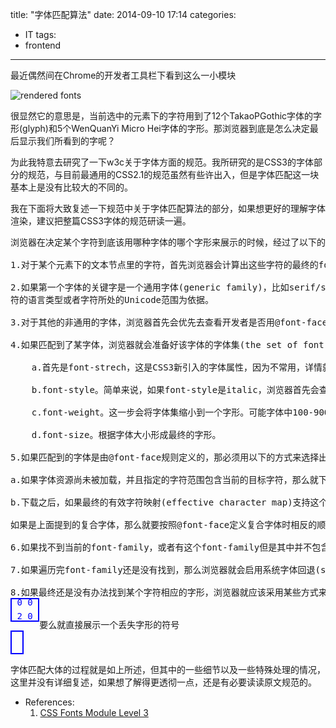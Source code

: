 title: "字体匹配算法"
date: 2014-09-10 17:14
categories:
- IT
tags:
- frontend
---
最近偶然间在Chrome的开发者工具栏下看到这么一小模块

![rendered fonts](http://ww1.sinaimg.cn/mw1024/9047644agw1el8przyi9sj206j029a9z.jpg)

很显然它的意思是，当前选中的元素下的字符用到了12个TakaoPGothic字体的字形(glyph)和5个WenQuanYi Micro Hei字体的字形。那浏览器到底是怎么决定最后显示我们所看到的字呢？

为此我特意去研究了一下w3c关于字体方面的规范。我所研究的是CSS3的字体部分的规范，与目前最通用的CSS2.1的规范虽然有些许出入，但是字体匹配这一块基本上是没有比较大的不同的。

我在下面将大致复述一下规范中关于字体匹配算法的部分，如果想更好的理解字体渲染，建议把整篇CSS3字体的规范研读一遍。

<pre style="word-wrap:break-word;">
浏览器在决定某个字符到底该用哪种字体的哪个字形来展示的时候，经过了以下的步骤：

1.对于某个元素下的文本节点里的字符，首先浏览器会计算出这些字符的最终的font-family属性，然后挑选该属性中的第一个指定的字体进行下一步。

2.如果第一个字体的关键字是一个通用字体(generic family)，比如serif/sans-serif/monospace，浏览器就会在通用类型中挑一个合适的字体来使用。关于挑选的标准，浏览器可能会以字
符的语言类型或者字符所处的Unicode范围为依据。

3.对于其他的非通用的字体，浏览器首先会优先去查看开发者是否用@font-face规则自定义了相应的字体，然后才会去查看可用的系统字体中是否有这个字体。如果@font-face中有定义当前字体，但是却不可用或者没有相应的数据，则视为该字体并不存在，对于这种情况，浏览器不会再去查找系统中是否还含有该同名的字体。

4.如果匹配到了某字体，浏览器就会准备好该字体的字体集(the set of font faces)，然后根据下面指定的其他字体属性的数据来逐渐缩小该字体集的范围，直到最终匹配到某个特定的字形。在这一步当中，对于用@font-face定义的有着相同的字体名称，但是有不同的unicode-range的规则组，统一视为一个复合字体(composite face)。具体的其他字体属性的说明如下：

    a.首先是font-strech，这是CSS3新引入的字体属性，因为不常用，详情就不在这赘述了。反正这个属性处理过后，符合的字体留下，不符合的从备选的字体集中剔除，字体集进一步缩小。

    b.font-style。简单来说，如果font-style是italic，浏览器首先会查看是否有italic类型的字体，没有的话再查看是否有oblique类型的字体，再没有的话查看是否有normal类型的字体，一旦确定有某种类型的字体之后，其他类型的字体将被剔除出字体集。类似的如果font-style是oblique，就按oblique->italic->normal的顺序查看；如果font-style是normal，就按normal->oblique->italic的顺序。其他该条属性的说明请自行查阅。

    c.font-weight。这一步会将字体集缩小到一个字形。可能字体中100-900每级字体并不都有，规范中规定实际中会选取weight值相近的字体。具体的选取规则可以参阅font-weight的详细说明。

    d.font-size。根据字体大小形成最终的字形。

5.如果匹配到的字体是由@font-face规则定义的，那必须用以下的方式来选择出一个字形：

a.如果字体资源尚未被加载，并且指定的字符范围包含当前的目标字符，那么就下载字体资源

b.下载之后，如果最终的有效字符映射(effective character map)支持这个目标字符，那么就选择这个目标字符对应的字形

如果是上面提到的复合字体，那么就要按照@font-face定义复合字体时相反的顺序来一个一个应用上面的两条规则。

6.如果找不到当前的font-family，或者有这个font-family但是其中并不包含我们想要的目标字符的字形，那么就会轮到font-family中的下一个字体，让这个新的字体重复上述3个步骤。

7.如果遍历完font-family还是没有找到，那么浏览器就会启用系统字体回退(system font fallback)过程，来找到尽可能合适的字体。不同浏览器可能在这一步会有不同的结果。

8.如果最终还是没有办法找到某个字符相应的字形，浏览器就应该采用某些方式来告诉用户这些未能成功展示的字符，要么用某个字符特定的丢失字形
<div style="border: 2px solid blue;float:left;color:blue;line-height:80%;">&nbsp;0&nbsp;0&nbsp;<br>
&nbsp;2&nbsp;0&nbsp;</div><br>
要么就直接展示一个丢失字形的符号
<div style="border: 2px solid blue;float:left;color:blue;line-height:80%;">&nbsp;&nbsp;<br>
&nbsp;&nbsp;</div>

</pre>

字体匹配大体的过程就是如上所述，但其中的一些细节以及一些特殊处理的情况，这里并没有详细复述，如果想了解得更透彻一点，还是有必要读读原文规范的。

- References:
    1. [CSS Fonts Module Level 3](http://www.w3.org/TR/css3-fonts/#font-matching-algorithm)
